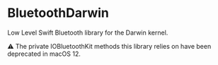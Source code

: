 # BluetoothDarwin
Low Level Swift Bluetooth library for the Darwin kernel.

⚠️ The private IOBluetoothKit methods this library relies on have been deprecated in macOS 12.
